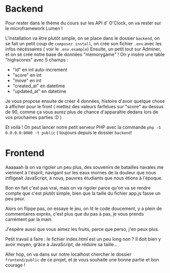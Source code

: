 # Backend

Pour rester dans le thème du cours sur les API d' O'Clock, on va rester sur le microframework Lumen !

L'installation va être plutôt simple, on se place dans le dossier `backend`, on se fait un petit coup de `composer install`, on crée son fichier `.env` avec les infos nécéssaires ( voir le `.env.example`)
Ensuite, un petit tout sur Adminer, et on se crée notre base de données "memorygame" !
On y insère une table "highscores" avec 5 champs : 
- "id" en int auto-increment
- "score" en int
- "move" en int
- "created_at" en datetime
- "updated_at" en datetime

Je vous propose ensuite de créer 4 données, histoire d'avoir quelque chose à afficher pour le front ( mettez des valeurs farfelues sur "score" au dessus de 90, comme ça vous aurez plus de chance d'apparaître dedans lors de vos prochaines parties :D )

Et voilà ! On peut lancer notre petit serveur PHP avec la commande `php -S 0.0.0.0:8080 -t public`  ( toujours depuis le dossier `backend`!

# Frontend



Aaaaaah là on va rigoler un peu plus, des souvenirs de batailles navales me viennent à l'ésprit, navigant sur les eaux mornes de la douleur que nous infligeait JavaScript, à nous, pauvres étudiants que nous étions à l'époque.

Bon en fait c'est pas vrai, mais on va rigoler parce qu'on va se rendre compte que c'est plutôt simple, bien que la taille du fichier app.js fasse un peu peur.

Alors on flippe pas, on essaye le jeu, on lit le code doucement, y a plein de commentaires exprès, c'est plus que du pas à pas, je vous prends carrément par la main.

J'espère aussi que vous aimez les fruits, parce que perso, j'en peux plus.

Petit travail à faire : le fichier index.html est un peu long non ? Il doit bien y avoir moyen, grâce à JavaScript, de réduire sa taille... 

Aller hop, on va dans sur notre localhost chercher le dossier `frontend/public` de ce projet, et je vous souhaite une bonne partie et bon courage !
